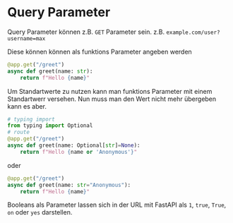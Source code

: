 # Query Parameter
Query Parameter können z.B. `GET` Parameter sein.
z.B. `example.com/user?username=max`

Diese können können als funktions Parameter angeben werden
```py
@app.get("/greet")
async def greet(name: str):
    return f"Hello {name}"
```

Um Standartwerte zu nutzen kann man funktions Parameter mit einem Standartwerr versehen. Nun muss man den Wert nicht mehr übergeben kann es aber.
```py
# typing import
from typing import Optional
# route
@app.get("/greet")
async def greet(name: Optional[str]=None):
    return f"Hello {name or 'Anonymous'}"
```
oder
```py
@app.get("/greet")
async def greet(name: str="Anonymous"):
    return f"Hello {name}"
```

Booleans als Parameter lassen sich in der URL mit FastAPI als `1`, `true`, `True`, `on` oder `yes` darstellen.